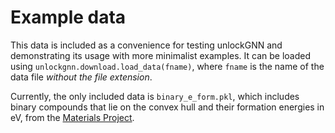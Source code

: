 # Example data

This data is included as a convenience for testing unlockGNN and demonstrating
its usage with more minimalist examples. It can be loaded using
`unlockgnn.download.load_data(fname)`, where `fname` is the name of the data
file _without the file extension_.

Currently, the only included data is `binary_e_form.pkl`, which includes
binary compounds that lie on the convex hull and their formation
energies in eV, from the [Materials Project](https://materialsproject.org/).
